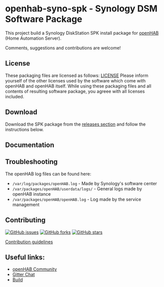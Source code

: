 # openhab-syno-spk - Synology DSM Software Package

This project build a Synology DiskStation SPK install package for [openHAB](https://www.openhab.org) (Home Automation Server).

Comments, suggestions and contributions are welcome!

## License
These packaging files are licensed as follows: [LICENSE](https://raw.githubusercontent.com/openhab/openhab-syno-spk/master/LICENSE)
Please inform yourself of the other licenses used by the software which come with openHAB and openHAB itself. While using these packaging files and all contents of resulting software package, you agreee with all licenses included.
## Download

Download the SPK package from the [releases section](https://github.com/openhab/openhab-syno-spk/releases) and follow the instructions below.

## Documentation



## Troubleshooting
The openHAB log files can be found here:
  * `/var/log/packages/openHAB.log` - Made by Synology's software center
  * `/var/packages/openHAB/userdata/logs/` - General logs made by openHAB instance
  * `/var/packages/openHAB/openHAB.log` - Log made by the service management

## Contributing

[![GitHub issues](https://img.shields.io/github/issues/openhab/openhab-syno-spk.svg)](https://github.com/openhab/openhab-syno-spk/issues) [![GitHub forks](https://img.shields.io/github/forks/openhab/openhab-syno-spk.svg)](https://github.com/openhab/openhab-syno-spk/network) [![GitHub stars](https://img.shields.io/github/stars/openhab/openhab-syno-spk.svg)](https://github.com/openhab/openhab-syno-spk/stargazers)

[Contribution guidelines](https://github.com/openhab/openhab-syno-spk/blob/master/CONTRIBUTING.md)
## Useful links:
  * [openHAB Community](https://community.openhab.org/t/synology-diskstation/1446)
  * [Gitter Chat](https://gitter.im/openhab/openhab-syno-spk?utm_source=badge&utm_medium=badge&utm_campaign=pr-badge&utm_content=badge)
  * [Build](https://travis-ci.org/openhab/openhab-syno-spk)

